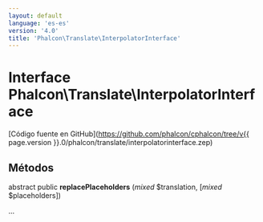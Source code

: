 ```yaml
---
layout: default
language: 'es-es'
version: '4.0'
title: 'Phalcon\Translate\InterpolatorInterface'
---
```

# Interface **Phalcon\Translate\InterpolatorInterface**

[Código fuente en GitHub](https://github.com/phalcon/cphalcon/tree/v{{ page.version }}.0/phalcon/translate/interpolatorinterface.zep)

## Métodos

abstract public **replacePlaceholders** (*mixed* $translation, [*mixed* $placeholders])

...